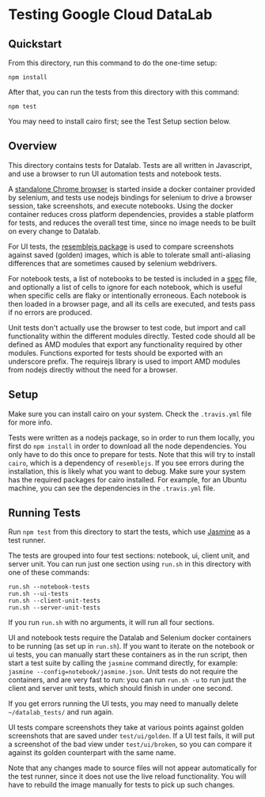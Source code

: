 # Testing Google Cloud DataLab

## Quickstart

From this directory, run this command to do the one-time setup:

    npm install

After that, you can run the tests from this directory with this command:

    npm test

You may need to install cairo first; see the Test Setup section below.

## Overview

This directory contains tests for Datalab. Tests are all written in Javascript, and use a browser
to run UI automation tests and notebook tests.

A [standalone Chrome browser](https://github.com/SeleniumHQ/docker-selenium/tree/master/StandaloneChrome)
is started inside a docker container provided by selenium, and tests use nodejs bindings for
selenium to drive a browser session, take screenshots, and execute notebooks. Using the docker
container reduces cross platform dependencies, provides a stable platform for tests, and reduces
the overall test time, since no image needs to be built on every change to Datalab.

For UI tests, the [resemblejs package](https://github.com/Huddle/Resemble.js/) is used to compare
screenshots against saved (golden) images, which is able to tolerate small anti-aliasing
differences that are sometimes caused by selenium webdrivers.

For notebook tests, a list of notebooks to be tested is included in a [spec](notebook/spec.json) file, and optionally
a list of cells to ignore for each notebook, which is useful when specific cells are flaky or
intentionally erroneous. Each notebook is then loaded in a browser page, and all its cells are
executed, and tests pass if no errors are produced.

Unit tests don't actually use the browser to test code, but import and call functionality within
the different modules directly. Tested code should all be defined as AMD modules that export any
functionality required by other modules. Functions exported for tests should be exported with an
underscore prefix. The requirejs library is used to import AMD modules from nodejs directly without
the need for a browser.

## Setup

Make sure you can install cairo on your system. Check the `.travis.yml` file for more info.

Tests were written as a nodejs package, so in order to run them locally, you first do `npm install`
in order to download all the node dependencies. You only have to do this once to prepare for tests.
Note that this will try to install `cairo`, which is a dependency of `resemblejs`. If you see
errors during the installation, this is likely what you want to debug. Make sure your system has
the required packages for cairo installed. For example, for an Ubuntu machine, you can see the
dependencies in the `.travis.yml` file.

## Running Tests

Run `npm test` from this directory to start the tests, which use [Jasmine](https://jasmine.github.io/) as a
test runner.

The tests are grouped into four test sections: notebook, ui, client unit,
and server unit.  You can run just one section using `run.sh`
in this directory with one of these commands:

    run.sh --notebook-tests
    run.sh --ui-tests
    run.sh --client-unit-tests
    run.sh --server-unit-tests

If you run `run.sh` with no arguments, it will run all four sections.

UI and notebook tests require the Datalab and Selenium docker containers to be
running (as set up in `run.sh`). If you want to iterate on the notebook or ui tests, you can manually start these
containers as in the run script, then start a test suite by calling the `jasmine` command directly,
for example: `jasmine --config=notebook/jasmine.json`. Unit tests do not require
the containers, and are very fast to run: you can run `run.sh -u` to run
just the client and server unit tests, which should finish in under one second.

If you get errors running the UI tests, you may need to manually delete
`~/datalab_tests/` and run again.

UI tests compare screenshots they take at various points against golden screenshots that are
saved under `test/ui/golden`. If a UI test fails, it will put a screenshot of the bad view under
`test/ui/broken`, so you can compare it against its golden counterpart with the same name.

Note that any changes made to source files will not appear automatically for the test runner,
since it does not use the live reload functionality. You will have to rebuild the image manually
for tests to pick up such changes.
